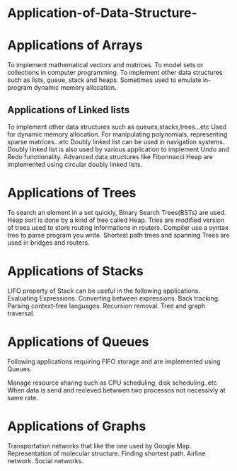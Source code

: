 # Application-of-Data-Structure-
<h1>Applications of Arrays</h1>
To implement mathematical vectors and matrices.
To model sets or collections in computer programming.
To implement other data structures such as lists, queue, stack and heaps.
Sometimes used to emulate in-program dynamic memory allocation.
<h2>Applications of Linked lists</h2>
To implement other data structures such as queues,stacks,trees…etc
Used for dynamic memory allocation.
For manipulating polynomials, representing sparse matrices…etc
Doubly linked list can be used in navigation systems.
Doubly linked list is also used by various application to implement Undo and Redo functionality.
Advanced data structures like Fibonnacci Heap are implemented using circular doubly linked lists.
<h1>Applications of Trees </h1>
To search an element in a set quickly, Binary Search Trees(BSTs) are used.
Heap sort is done by a kind of tree called Heap.
Tries are modified version of trees used to store routing informations in routers.
Compiler use a syntax tree to parse program you write.
Shortest path trees and spanning Trees are used in bridges and routers.
  <h1>Applications of Stacks</h1>
LIFO property of Stack can be useful in the following applications.
Evaluating Expressions.
Converting between expressions.
Back tracking.
Parsing context-free languages.
Recursion removal.
Tree and graph traversal.
  <h1>Applications of Queues</h1>
Following applications requiring FIFO storage and are implemented using Queues.

Manage resource sharing such as CPU scheduling, disk scheduling..etc
When data is send and recieved betwwen two processos not necessivly at same rate.
  <h1>Applications of Graphs</h1>
Transportation networks that like the one used by Google Map.
Representation of molecular structure.
Finding shortest path.
Airline network.
Social networks.
